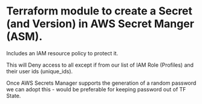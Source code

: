 # Terraform module to create a Secret (and Version) in AWS Secret Manger (ASM).

Includes an IAM resource policy to protect it.

This will Deny access to all except if from our list of IAM Role (Profiles) and their user ids (unique_ids).

Once AWS Secrets Manager supports the generation of a random password we can adopt this - would be preferable for keeping password out of TF State.